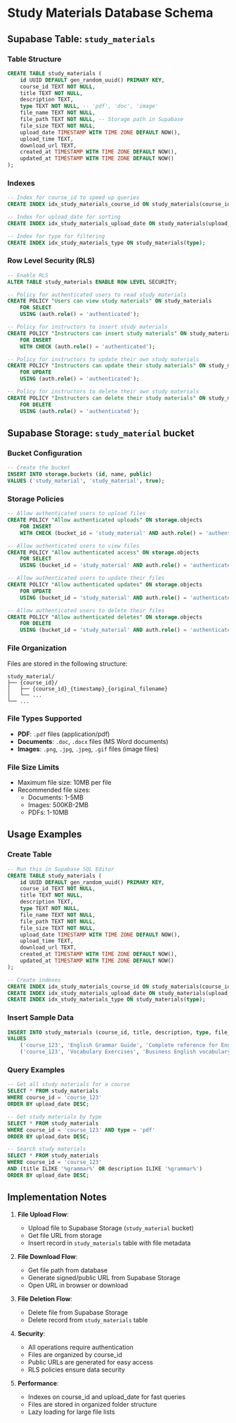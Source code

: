 # Study Materials Database Schema

## Supabase Table: `study_materials`

### Table Structure

```sql
CREATE TABLE study_materials (
    id UUID DEFAULT gen_random_uuid() PRIMARY KEY,
    course_id TEXT NOT NULL,
    title TEXT NOT NULL,
    description TEXT,
    type TEXT NOT NULL, -- 'pdf', 'doc', 'image'
    file_name TEXT NOT NULL,
    file_path TEXT NOT NULL, -- Storage path in Supabase
    file_size TEXT NOT NULL,
    upload_date TIMESTAMP WITH TIME ZONE DEFAULT NOW(),
    upload_time TEXT,
    download_url TEXT,
    created_at TIMESTAMP WITH TIME ZONE DEFAULT NOW(),
    updated_at TIMESTAMP WITH TIME ZONE DEFAULT NOW()
);
```

### Indexes

```sql
-- Index for course_id to speed up queries
CREATE INDEX idx_study_materials_course_id ON study_materials(course_id);

-- Index for upload_date for sorting
CREATE INDEX idx_study_materials_upload_date ON study_materials(upload_date DESC);

-- Index for type for filtering
CREATE INDEX idx_study_materials_type ON study_materials(type);
```

### Row Level Security (RLS)

```sql
-- Enable RLS
ALTER TABLE study_materials ENABLE ROW LEVEL SECURITY;

-- Policy for authenticated users to read study materials
CREATE POLICY "Users can view study materials" ON study_materials
    FOR SELECT
    USING (auth.role() = 'authenticated');

-- Policy for instructors to insert study materials
CREATE POLICY "Instructors can insert study materials" ON study_materials
    FOR INSERT
    WITH CHECK (auth.role() = 'authenticated');

-- Policy for instructors to update their own study materials
CREATE POLICY "Instructors can update their study materials" ON study_materials
    FOR UPDATE
    USING (auth.role() = 'authenticated');

-- Policy for instructors to delete their own study materials
CREATE POLICY "Instructors can delete their study materials" ON study_materials
    FOR DELETE
    USING (auth.role() = 'authenticated');
```

## Supabase Storage: `study_material` bucket

### Bucket Configuration

```sql
-- Create the bucket
INSERT INTO storage.buckets (id, name, public)
VALUES ('study_material', 'study_material', true);
```

### Storage Policies

```sql
-- Allow authenticated users to upload files
CREATE POLICY "Allow authenticated uploads" ON storage.objects
    FOR INSERT
    WITH CHECK (bucket_id = 'study_material' AND auth.role() = 'authenticated');

-- Allow authenticated users to view files
CREATE POLICY "Allow authenticated access" ON storage.objects
    FOR SELECT
    USING (bucket_id = 'study_material' AND auth.role() = 'authenticated');

-- Allow authenticated users to update their files
CREATE POLICY "Allow authenticated updates" ON storage.objects
    FOR UPDATE
    USING (bucket_id = 'study_material' AND auth.role() = 'authenticated');

-- Allow authenticated users to delete their files
CREATE POLICY "Allow authenticated deletes" ON storage.objects
    FOR DELETE
    USING (bucket_id = 'study_material' AND auth.role() = 'authenticated');
```

### File Organization

Files are stored in the following structure:

```
study_material/
├── {course_id}/
│   ├── {course_id}_{timestamp}_{original_filename}
│   └── ...
└── ...
```

### File Types Supported

- **PDF**: `.pdf` files (application/pdf)
- **Documents**: `.doc`, `.docx` files (MS Word documents)
- **Images**: `.png`, `.jpg`, `.jpeg`, `.gif` files (image files)

### File Size Limits

- Maximum file size: 10MB per file
- Recommended file sizes:
  - Documents: 1-5MB
  - Images: 500KB-2MB
  - PDFs: 1-10MB

## Usage Examples

### Create Table

```sql
-- Run this in Supabase SQL Editor
CREATE TABLE study_materials (
    id UUID DEFAULT gen_random_uuid() PRIMARY KEY,
    course_id TEXT NOT NULL,
    title TEXT NOT NULL,
    description TEXT,
    type TEXT NOT NULL,
    file_name TEXT NOT NULL,
    file_path TEXT NOT NULL,
    file_size TEXT NOT NULL,
    upload_date TIMESTAMP WITH TIME ZONE DEFAULT NOW(),
    upload_time TEXT,
    download_url TEXT,
    created_at TIMESTAMP WITH TIME ZONE DEFAULT NOW(),
    updated_at TIMESTAMP WITH TIME ZONE DEFAULT NOW()
);

-- Create indexes
CREATE INDEX idx_study_materials_course_id ON study_materials(course_id);
CREATE INDEX idx_study_materials_upload_date ON study_materials(upload_date DESC);
CREATE INDEX idx_study_materials_type ON study_materials(type);
```

### Insert Sample Data

```sql
INSERT INTO study_materials (course_id, title, description, type, file_name, file_path, file_size, upload_time)
VALUES
    ('course_123', 'English Grammar Guide', 'Complete reference for English grammar', 'pdf', 'grammar_guide.pdf', 'course_123/course_123_1234567890_grammar_guide.pdf', '2.5 MB', '14:30'),
    ('course_123', 'Vocabulary Exercises', 'Business English vocabulary practice', 'doc', 'vocab_exercises.docx', 'course_123/course_123_1234567891_vocab_exercises.docx', '1.8 MB', '10:15');
```

### Query Examples

```sql
-- Get all study materials for a course
SELECT * FROM study_materials
WHERE course_id = 'course_123'
ORDER BY upload_date DESC;

-- Get study materials by type
SELECT * FROM study_materials
WHERE course_id = 'course_123' AND type = 'pdf'
ORDER BY upload_date DESC;

-- Search study materials
SELECT * FROM study_materials
WHERE course_id = 'course_123'
AND (title ILIKE '%grammar%' OR description ILIKE '%grammar%')
ORDER BY upload_date DESC;
```

## Implementation Notes

1. **File Upload Flow**:

   - Upload file to Supabase Storage (`study_material` bucket)
   - Get file URL from storage
   - Insert record in `study_materials` table with file metadata

2. **File Download Flow**:

   - Get file path from database
   - Generate signed/public URL from Supabase Storage
   - Open URL in browser or download

3. **File Deletion Flow**:

   - Delete file from Supabase Storage
   - Delete record from `study_materials` table

4. **Security**:

   - All operations require authentication
   - Files are organized by course_id
   - Public URLs are generated for easy access
   - RLS policies ensure data security

5. **Performance**:
   - Indexes on course_id and upload_date for fast queries
   - Files are stored in organized folder structure
   - Lazy loading for large file lists
